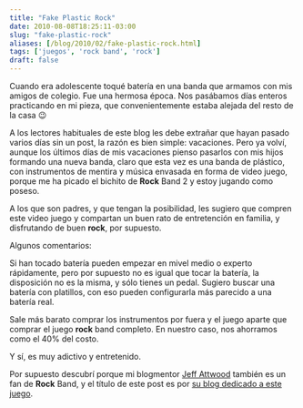 ```yaml
---
title: "Fake Plastic Rock"
date: 2010-08-08T18:25:11-03:00
slug: "fake-plastic-rock"
aliases: [/blog/2010/02/fake-plastic-rock.html]
tags: ['juegos', 'rock band', 'rock']
draft: false
---
```


Cuando era adolescente toqué batería en una banda que armamos con mis
amigos de colegio. Fue una hermosa época. Nos pasábamos días enteros
practicando en mi pieza, que convenientemente estaba alejada del resto
de la casa :wink:

A los lectores habituales de este blog les debe extrañar que hayan
pasado varios días sin un post, la razón es bien simple: vacaciones.
Pero ya volví, aunque los últimos días de mis vacaciones pienso pasarlos
con mis hijos formando una nueva banda, claro que esta vez es una banda
de plástico, con instrumentos de mentira y música envasada en forma de
video juego, porque me ha picado el bichito de **Rock** Band 2 y estoy
jugando como poseso.

A los que son padres, y que tengan la posibilidad, les sugiero que
compren este video juego y compartan un buen rato de entretención en
familia, y disfrutando de buen **rock**, por supuesto.

Algunos comentarios:

Si han tocado batería pueden empezar en mivel medio o experto
rápidamente, pero por supuesto no es igual que tocar la batería, la
disposición no es la misma, y sólo tienes un pedal. Sugiero buscar una
batería con platillos, con eso pueden configurarla más parecido a una
batería real.

Sale más barato comprar los instrumentos por fuera y el juego aparte que
comprar el juego **rock** band completo. En nuestro caso, nos ahorramos
como el 40% del costo.

Y sí, es muy adictivo y entretenido.

Por supuesto descubrí porque mi blogmentor [Jeff Attwood](http://www.codinghorror.com/blog/) también es un fan de
**Rock** Band, y el título de este post es por 
[su blog dedicado a este juego](http://www.fakeplasticrock.com/).
